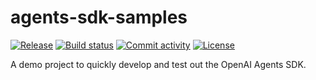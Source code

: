 # agents-sdk-samples

[![Release](https://img.shields.io/github/v/release/vharish/agents-sdk-samples)](https://img.shields.io/github/v/release/vharish/agents-sdk-samples)
[![Build status](https://img.shields.io/github/actions/workflow/status/vharish/agents-sdk-samples/main.yml?branch=main)](https://github.com/vharish/agents-sdk-samples/actions/workflows/main.yml?query=branch%3Amain)
[![Commit activity](https://img.shields.io/github/commit-activity/m/vharish/agents-sdk-samples)](https://img.shields.io/github/commit-activity/m/vharish/agents-sdk-samples)
[![License](https://img.shields.io/github/license/vharish/agents-sdk-samples)](https://img.shields.io/github/license/vharish/agents-sdk-samples)

A demo project to quickly develop and test out the OpenAI Agents SDK.

